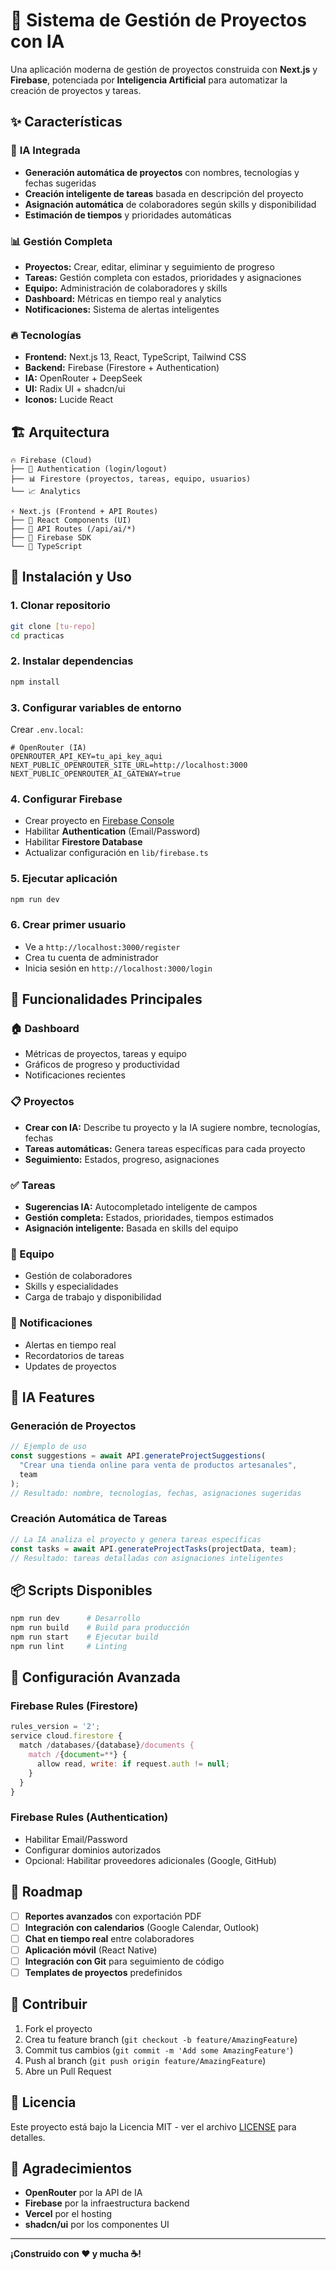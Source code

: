 # 🚀 Sistema de Gestión de Proyectos con IA

Una aplicación moderna de gestión de proyectos construida con **Next.js** y **Firebase**, potenciada por **Inteligencia Artificial** para automatizar la creación de proyectos y tareas.

## ✨ Características

### 🤖 **IA Integrada**
- **Generación automática de proyectos** con nombres, tecnologías y fechas sugeridas
- **Creación inteligente de tareas** basada en descripción del proyecto
- **Asignación automática** de colaboradores según skills y disponibilidad
- **Estimación de tiempos** y prioridades automáticas

### 📊 **Gestión Completa**
- **Proyectos:** Crear, editar, eliminar y seguimiento de progreso
- **Tareas:** Gestión completa con estados, prioridades y asignaciones
- **Equipo:** Administración de colaboradores y skills
- **Dashboard:** Métricas en tiempo real y analytics
- **Notificaciones:** Sistema de alertas inteligentes

### 🔥 **Tecnologías**
- **Frontend:** Next.js 13, React, TypeScript, Tailwind CSS
- **Backend:** Firebase (Firestore + Authentication)
- **IA:** OpenRouter + DeepSeek
- **UI:** Radix UI + shadcn/ui
- **Iconos:** Lucide React

## 🏗️ **Arquitectura**

```
🔥 Firebase (Cloud)
├── 🔐 Authentication (login/logout)
├── 📊 Firestore (proyectos, tareas, equipo, usuarios)
└── 📈 Analytics

⚡ Next.js (Frontend + API Routes)
├── 🎨 React Components (UI)
├── 🤖 API Routes (/api/ai/*)
├── 🔌 Firebase SDK
└── 🎯 TypeScript
```

## 🚀 **Instalación y Uso**

### **1. Clonar repositorio**
```bash
git clone [tu-repo]
cd practicas
```

### **2. Instalar dependencias**
```bash
npm install
```

### **3. Configurar variables de entorno**
Crear `.env.local`:
```env
# OpenRouter (IA)
OPENROUTER_API_KEY=tu_api_key_aqui
NEXT_PUBLIC_OPENROUTER_SITE_URL=http://localhost:3000
NEXT_PUBLIC_OPENROUTER_AI_GATEWAY=true
```

### **4. Configurar Firebase**
- Crear proyecto en [Firebase Console](https://console.firebase.google.com/)
- Habilitar **Authentication** (Email/Password)
- Habilitar **Firestore Database**
- Actualizar configuración en `lib/firebase.ts`

### **5. Ejecutar aplicación**
```bash
npm run dev
```

### **6. Crear primer usuario**
- Ve a `http://localhost:3000/register`
- Crea tu cuenta de administrador
- Inicia sesión en `http://localhost:3000/login`

## 📱 **Funcionalidades Principales**

### **🏠 Dashboard**
- Métricas de proyectos, tareas y equipo
- Gráficos de progreso y productividad
- Notificaciones recientes

### **📋 Proyectos**
- **Crear con IA:** Describe tu proyecto y la IA sugiere nombre, tecnologías, fechas
- **Tareas automáticas:** Genera tareas específicas para cada proyecto
- **Seguimiento:** Estados, progreso, asignaciones

### **✅ Tareas**
- **Sugerencias IA:** Autocompletado inteligente de campos
- **Gestión completa:** Estados, prioridades, tiempos estimados
- **Asignación inteligente:** Basada en skills del equipo

### **👥 Equipo**
- Gestión de colaboradores
- Skills y especialidades
- Carga de trabajo y disponibilidad

### **🔔 Notificaciones**
- Alertas en tiempo real
- Recordatorios de tareas
- Updates de proyectos

## 🤖 **IA Features**

### **Generación de Proyectos**
```typescript
// Ejemplo de uso
const suggestions = await API.generateProjectSuggestions(
  "Crear una tienda online para venta de productos artesanales",
  team
);
// Resultado: nombre, tecnologías, fechas, asignaciones sugeridas
```

### **Creación Automática de Tareas**
```typescript
// La IA analiza el proyecto y genera tareas específicas
const tasks = await API.generateProjectTasks(projectData, team);
// Resultado: tareas detalladas con asignaciones inteligentes
```

## 📦 **Scripts Disponibles**

```bash
npm run dev      # Desarrollo
npm run build    # Build para producción
npm run start    # Ejecutar build
npm run lint     # Linting
```

## 🔧 **Configuración Avanzada**

### **Firebase Rules (Firestore)**
```javascript
rules_version = '2';
service cloud.firestore {
  match /databases/{database}/documents {
    match /{document=**} {
      allow read, write: if request.auth != null;
    }
  }
}
```

### **Firebase Rules (Authentication)**
- Habilitar Email/Password
- Configurar dominios autorizados
- Opcional: Habilitar proveedores adicionales (Google, GitHub)

## 🎯 **Roadmap**

- [ ] **Reportes avanzados** con exportación PDF
- [ ] **Integración con calendarios** (Google Calendar, Outlook)
- [ ] **Chat en tiempo real** entre colaboradores
- [ ] **Aplicación móvil** (React Native)
- [ ] **Integración con Git** para seguimiento de código
- [ ] **Templates de proyectos** predefinidos

## 🤝 **Contribuir**

1. Fork el proyecto
2. Crea tu feature branch (`git checkout -b feature/AmazingFeature`)
3. Commit tus cambios (`git commit -m 'Add some AmazingFeature'`)
4. Push al branch (`git push origin feature/AmazingFeature`)
5. Abre un Pull Request

## 📄 **Licencia**

Este proyecto está bajo la Licencia MIT - ver el archivo [LICENSE](LICENSE) para detalles.

## 🙏 **Agradecimientos**

- **OpenRouter** por la API de IA
- **Firebase** por la infraestructura backend
- **Vercel** por el hosting
- **shadcn/ui** por los componentes UI

---

**¡Construido con ❤️ y mucha ☕!**
